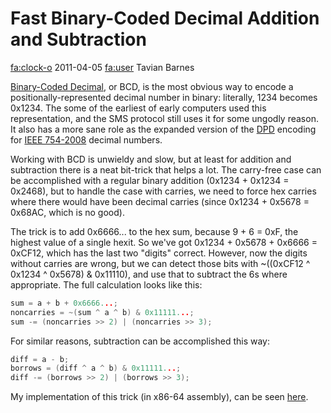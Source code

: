 # Fast Binary-Coded Decimal Addition and Subtraction

<div class="infobar">

<fa:clock-o> 2011-04-05
<fa:user> Tavian Barnes

</div>


[Binary-Coded Decimal], or BCD, is the most obvious way to encode a positionally-represented decimal number in binary: literally, 1234 becomes 0x1234.
The some of the earliest of early computers used this representation, and the SMS protocol still uses it for some ungodly reason.
It also has a more sane role as the expanded version of the [DPD] encoding for [IEEE 754-2008] decimal numbers.

[Binary-Coded Decimal]: http://en.wikipedia.org/wiki/Binary-coded_decimal
[DPD]: http://en.wikipedia.org/wiki/Densely_packed_decimal
[IEEE 754-2008]: http://en.wikipedia.org/wiki/IEEE_754-2008

Working with BCD is unwieldy and slow, but at least for addition and subtraction there is a neat bit-trick that helps a lot.
The carry-free case can be accomplished with a regular binary addition (0x1234 + 0x1234 = 0x2468), but to handle the case with carries, we need to force hex carries where there would have been decimal carries (since 0x1234 + 0x5678 = 0x68AC, which is no good).

The trick is to add 0x6666... to the hex sum, because 9 + 6 = 0xF, the highest value of a single hexit.
So we've got 0x1234 + 0x5678 + 0x6666 = 0xCF12, which has the last two "digits" correct.
However, now the digits without carries are wrong, but we can detect those bits with ~((0xCF12 ^ 0x1234 ^ 0x5678) & 0x11110), and use that to subtract the 6s where appropriate.
The full calculation looks like this:

```c
sum = a + b + 0x6666...;
noncarries = ~(sum ^ a ^ b) & 0x11111...;
sum -= (noncarries >> 2) | (noncarries >> 3);
```

For similar reasons, subtraction can be accomplished this way:

```c
diff = a - b;
borrows = (diff ^ a ^ b) & 0x11111...;
diff -= (borrows >> 2) | (borrows >> 3);
```

My implementation of this trick (in x86-64 assembly), can be seen [here].

[here]: https://github.com/tavianator/fpfd/blob/039d98f7ab3a2eef7f390641bf700a6092eef853/libfpfd-dpd/x86_64/addsub-x86_64.s#L110
